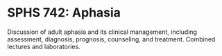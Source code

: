 # SPHS 742: Aphasia

Discussion of adult aphasia and its clinical management, including assessment, diagnosis, prognosis, counseling, and treatment. Combined lectures and laboratories.